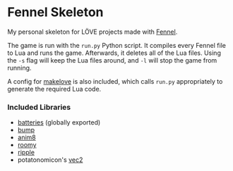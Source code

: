 # Fennel Skeleton
My personal skeleton for LÖVE projects made with [Fennel](https://fennel-lang.org/).

The game is run with the `run.py` Python script. It compiles every Fennel file to Lua and runs the game. Afterwards, it deletes all of the Lua files. Using the `-s` flag will keep the Lua files around, and `-l` will stop the game from running. 

A config for [makelove](https://github.com/pfirsich/makelove) is also included, which calls `run.py` appropriately to generate the required Lua code.

### Included Libraries
* [batteries](https://github.com/1bardesign/batteries/) (globally exported)
* [bump](https://github.com/kikito/bump.lua)
* [anim8](https://github.com/kikito/anim8)
* [roomy](https://github.com/tesselode/roomy)
* [ripple](https://github.com/tesselode/ripple)
* potatonomicon's [vec2](https://github.com/potatonomicon/russet/blob/master/vec2.lua)

